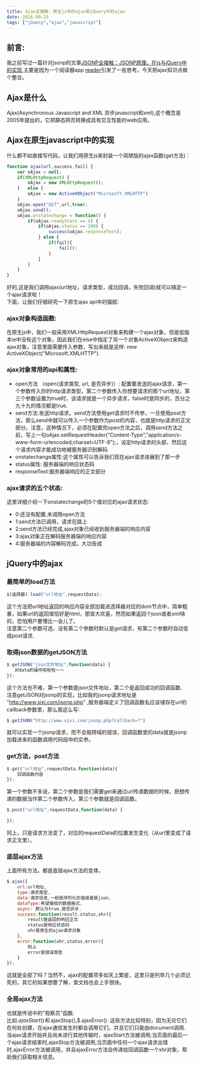 ```yaml
---
title: Ajax全接触：原生js中的ajax和jQuery中的ajax
date: 2016-09-25
tags: ["jQuery","ajax","javascript"]
---
```

## 前言:
我之前写过一篇针对jsonp的文章[JSONP全接触：JSONP原理，在js与jQuery中的实现](https://maruko0713.github.io/2016/09/06/jsonp/),主要是因为一个阅读器app [reader](https://github.com/maruko0713/Reader)引发了一些思考。今天把ajax知识点做个整合。    
    
## Ajax是什么
Ajax(Asynchronous Javascript and XML 异步javascript和xml),这个概念是2005年提出的，它把静态网页转换成具有交互性能的web应用。  
  
## Ajax在原生javascript中的实现    
<!-- more --> 
什么都不如直接写代码，让我们用原生js来封装一个简陋版的ajax函数(get方法)：    

```js
function ajax(url,success,fail) {
    var oAjax = null;
    if(XMLHttpRequest) {
        oAjax = new XMLHttpRequest();
    }   else {
        oAjax = new ActiveXObject("Microsoft.XMLHTTP")
    }
    oAjax.open("GET",url,true);
    oAjax.send();
    oAjax.onstatechange = function() {
        if(oAjax.readyState == 4) {
            if(oAjax.status == 200) {
                success(oAjax.responseText);
            } else {
                if(fail){
                    fail();
                }
            }
        }
    }
}
```

好的,这是我们调用ajax(url地址，请求类型，成功回调，失败回调)就可以搞定一个ajax请求啦！    
下面，让我们仔细研究一下原生ajax api中的猫腻:     

### ajax对象构造函数:    
在原生js中，我们一般采用XMLHttpRequest对象来构建一个ajax对象，但是低版本ie中没有这个对象，因此我们在else中指定了另一个对象ActiveXObject来构造ajax对象，注意里面需要传入参数，写出来就是这样: new ActiveXObject("Microsoft.XMLHTTP").      

### ajax对象常用的api和属性:
- open方法 （open(请求类型, url, 是否异步)）: 配置要发送的ajax请求，第一个参数传入你的http请求类型，第二个参数传入你想要请求的那个url地址，第三个参数设置为true时，该请求就是一个异步请求，false时是同步的，百分之九十九的情况都是true.    
- send方法:发送http请求。send方法使用get请求时不传参，一旦使用post方法，那么send中就可以传入一个参数作为post的内容，也就是http请求的正文部分。注意，这种情况下，必须在配置完open方法之后，调用send方法之前，写上一句oAjax.setRequestHeader("Content-Type","application/x-www-form-urlencoded;charset=UTF-8");，设定http请求的头部，然后这个请求内容才能成功地被服务器识别解码.
- onstatechange属性:这个属性可以告诉我们现在ajax请求进展到了那一步
- status属性: 服务器端的响应状态码
- responseText:服务器端响应的正文部分    

### ajax请求的五个状态:    
这里详细介绍一下onstatechange的5个值对应的ajax请求状态:    

- 0:还没有配置,未调用open方法  
- 1:send方法已调用，请求在路上    
- 2:send方法已经完成,ajax对象已经收到服务器端的响应内容   
- 3:ajax对象正在解码服务器端的响应内容    
- 4:服务器端的内容解码完成，大功告成    

## jQuery中的ajax    

### 最简单的load方法

```js
$(选择器).load("url地址",requestData);
```
这个方法把url地址返回的响应内容全部加载进选择器对应的dom节点中，简单粗暴，如果url的返回值恰好是html，那皆大欢喜，然而如果返回个json或者xml啥的，恐怕用户要懵比一会儿了。    
注意第二个参数可选，没有第二个参数时默认是get请求，有第二个参数时自动变成post请求.
    
### 取得json数据的getJSON方法    

```js
$.getJSON("json文件地址",function(data) {
   对data的操作啦啦啦～～ 
});
```

这个方法也不难，第一个参数是json文件地址，第二个是返回成功的回调函数.    
注意getJSON对jsonp的实现，比如我的jsonp请求地址是 "http://www.xixi.com/jsonp.php" ,服务器端定义了回调函数名应该储存在url的callback参数里，那么我这么写:    

```js    
$.getJSON("http://www.xixi.com/jsonp.php?callback=?")
```

就可以实现一个jsonp请求，而不会报跨域的错误，回调函数里的data就是jsonp加载进来的函数调用代码段中的实参。    
    
### get方法，post方法  

```js
$.get("url地址",requestData,function(data){
    回调函数内容
});
```
第一个参数不多说，第二个参数是我们需要get来通过url传递数据的时候，把想传递的数据当作第二个参数传入，第三个参数就是回调函数。   

```js
$.post("url地址",requestData,function(data) {
    
});
```

同上，只是请求方法变了，对应的requestData的位置发生变化（从url里变成了请求正文里）。    

### 底层ajax方法
上面所有方法，都是底层ajax方法的变体。    

```js
$.ajax({
    url:url地址,
    type:请求类型,
    data:请求信息,一般是序列化的值或者是json,
    dataType:希望接收的数据格式,
    async: 默认为true,是否异步,
    success:function(result,status,xhr){
        result是返回的响应正文     
        status是响应状态码     
        xhr是原生的ajax请求对象
    },
    error:function(xhr,status,error){ 
        同上
        error是错误类型
    }
});
```

这就是全部了吗？当然不，ajax的配置项多如天上繁星，这里只是列举几个必须记死的，其它的如果想要了解，查文档也会上手很快。    
    
### 全局ajax方法
也就是传说中的"观察员"函数.    
比如$.ajaxStart()和$.ajaxStop(),$.ajaxError().
这些方法比较特别，因为无论它们在何处创建，在ajax通信发生时都会调用它们，并且它们只能由document调用.
当ajax请求开始并且尚未进行其他传输时，ajaxStart方法被调用;当页面的最后一个ajax请求结束时,ajaxStop方法被调用;当页面中任何一个ajax请求出错时,ajaxError方法被调用，并且ajaxError方法会传递给回调函数一个xhr对象，帮助我们获取相关信息。



